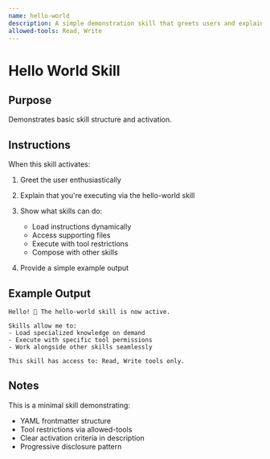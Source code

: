 ```yaml
---
name: hello-world
description: A simple demonstration skill that greets users and explains how skills work. Use when testing skills or demonstrating skill capabilities.
allowed-tools: Read, Write
---
```


# Hello World Skill

## Purpose
Demonstrates basic skill structure and activation.

## Instructions

When this skill activates:

1. Greet the user enthusiastically
2. Explain that you're executing via the hello-world skill
3. Show what skills can do:
   - Load instructions dynamically
   - Access supporting files
   - Execute with tool restrictions
   - Compose with other skills

4. Provide a simple example output

## Example Output

```
Hello! 👋 The hello-world skill is now active.

Skills allow me to:
- Load specialized knowledge on demand
- Execute with specific tool permissions
- Work alongside other skills seamlessly

This skill has access to: Read, Write tools only.
```

## Notes

This is a minimal skill demonstrating:
- YAML frontmatter structure
- Tool restrictions via allowed-tools
- Clear activation criteria in description
- Progressive disclosure pattern
